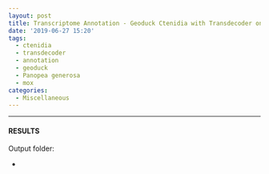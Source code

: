 ```yaml
---
layout: post
title: Transcriptome Annotation - Geoduck Ctenidia with Transdecoder on Mox
date: '2019-06-27 15:20'
tags:
  - ctenidia
  - transdecoder
  - annotation
  - geoduck
  - Panopea generosa
  - mox
categories:
  - Miscellaneous
---
```




---

#### RESULTS

Output folder:

- []()
